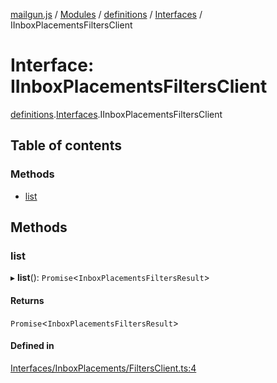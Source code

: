 [mailgun.js](../README.md) / [Modules](../modules.md) / [definitions](../modules/definitions.md) / [Interfaces](../modules/definitions.Interfaces.md) / IInboxPlacementsFiltersClient

# Interface: IInboxPlacementsFiltersClient

[definitions](../modules/definitions.md).[Interfaces](../modules/definitions.Interfaces.md).IInboxPlacementsFiltersClient

## Table of contents

### Methods

- [list](definitions.Interfaces.IInboxPlacementsFiltersClient.md#list)

## Methods

### list

▸ **list**(): `Promise`\<`InboxPlacementsFiltersResult`\>

#### Returns

`Promise`\<`InboxPlacementsFiltersResult`\>

#### Defined in

[Interfaces/InboxPlacements/FiltersClient.ts:4](https://github.com/mailgun/mailgun.js/blob/20b24c7/lib/Interfaces/InboxPlacements/FiltersClient.ts#L4)

